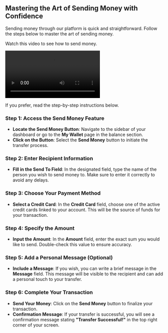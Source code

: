 ## Mastering the Art of Sending Money with Confidence

Sending money through our platform is quick and straightforward. Follow the steps below to master the art of sending money.

Watch this video to see how to send money.

<video controls>
  <source src="/videos/sending-money.mp4" type="video/mp4" />
  Your browser does not support the video tag.
</video>

If you prefer, read the step-by-step instructions below.

### Step 1: Access the Send Money Feature

- **Locate the Send Money Button**: Navigate to the sidebar of your dashboard or go to the **My Wallet** page in the balance section.
- **Click on the Button**: Select the **Send Money** button to initiate the transfer process.

### Step 2: Enter Recipient Information

- **Fill in the Send To Field**: In the designated field, type the name of the person you wish to send money to. Make sure to enter it correctly to avoid any delays.

### Step 3: Choose Your Payment Method

- **Select a Credit Card**: In the **Credit Card** field, choose one of the active credit cards linked to your account. This will be the source of funds for your transaction.

### Step 4: Specify the Amount

- **Input the Amount**: In the **Amount** field, enter the exact sum you would like to send. Double-check this value to ensure accuracy.

### Step 5: Add a Personal Message (Optional)

- **Include a Message**: If you wish, you can write a brief message in the **Message** field. This message will be visible to the recipient and can add a personal touch to your transfer.

### Step 6: Complete Your Transaction

- **Send Your Money**: Click on the **Send Money** button to finalize your transaction.
- **Confirmation Message**: If your transfer is successful, you will see a confirmation message stating **"Transfer Successful!"** in the top right corner of your screen.
